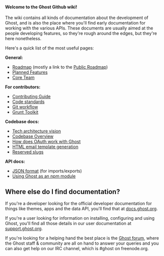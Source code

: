 #### Welcome to the Ghost Github wiki! 

The wiki contains all kinds of documentation about the development of Ghost, and is also the place where you'll find early documentation for working with the various APIs. These documents are usually aimed at the people developing features, so they're rough around the edges, but they're here nonetheless.

Here's a quick list of the most useful pages:

**General:**

* [Roadmap](wiki/Roadmap) (mostly a link to the [Public Roadmap](https://trello.com/b/EceUgtCL/ghost-roadmap))
* [Planned Features](wiki/Planned-Features) 
* [Core Team](wiki/Core-Team)

**For contributors:**

* [Contributing Guide](https://github.com/TryGhost/Ghost/blob/master/CONTRIBUTING.md)
* [Code standards](wiki/Code-standards) 
* [Git workflow](wiki/Git-workflow)
* [Grunt Toolkit](wiki/Grunt-Toolkit)

**Codebase docs:**

* [Tech architecture vision](wiki/Tech-architecture-vision)
* [Codebase Overview](wiki/Codebase-Overview)
* [How does OAuth work with Ghost](wiki/How-does-oAuth-work-with-Ghost%3F)
* [HTML email template generation](wiki/HTML-email-template-generation)
* [Reserved slugs](wiki/Reserved-Slugs)

**API docs:**

* [JSON format](wiki/import-format) (for imports/exports)
* [Using Ghost as an npm module](wiki/Using-Ghost-as-an-NPM-module)

## Where else do I find documentation?

If you're a developer looking for the official developer documentation for things like themes, apps and the data API, you'll find that at [docs.ghost.org](http://docs.ghost.org). 

If you're a user looking for information on installing, configuring and using Ghost, you'll find all those details in our user documentation at [support.ghost.org](http://support.ghost.org). 

If you're looking for a helping hand the best place is the [Ghost forum](https://ghost.org/forum), where the Ghost staff & community are all on hand to answer your queries and you can also get help on our IRC channel, which is #ghost on freenode.org.
